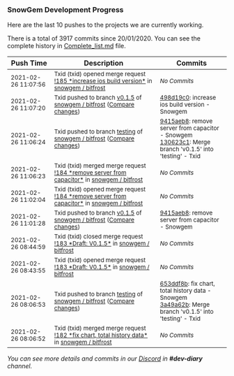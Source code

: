 
### SnowGem Development Progress

Here are the last 10 pushes to the projects we are currently working.

There is a total of 3917 commits since 20/01/2020. You can see the complete history in
 [Complete_list.md](Complete_list.md) file.

| Push Time | Description | Commits |
| --- | --- | --- |
| <sub>2021-02-26 11:07:56</sub> | <sub>Txid (txid) opened merge request [\!185 \*increase ios build version\*](https://gitlab.com/snowgem/bitfrost/-/merge_requests/185) in [snowgem / bitfrost](https://gitlab.com/snowgem/bitfrost)</sub> | <sub>_No Commits_</sub> |
| <sub>2021-02-26 11:07:20</sub> | <sub>Txid pushed to branch [v0\.1\.5](https://gitlab.com/snowgem/bitfrost/commits/v0.1.5) of [snowgem / bitfrost](https://gitlab.com/snowgem/bitfrost) ([Compare changes](https://gitlab.com/snowgem/bitfrost/compare/9415aeb821dd24f678240a059ffe1b5e97c4d69f...498d19c0a70e4e0037cf27894cd4427be107e231))</sub> | <sub>[498d19c0](https://gitlab.com/snowgem/bitfrost/-/commit/498d19c0a70e4e0037cf27894cd4427be107e231): increase ios build version - Snowgem</sub> |
| <sub>2021-02-26 11:06:24</sub> | <sub>Txid pushed to branch [testing](https://gitlab.com/snowgem/bitfrost/commits/testing) of [snowgem / bitfrost](https://gitlab.com/snowgem/bitfrost) ([Compare changes](https://gitlab.com/snowgem/bitfrost/compare/3a49a62b7fe7aba88c59c60ecaa57a045d01184a...130623c136df9c5bef102f3c412909ddf4aa7097))</sub> | <sub>[9415aeb8](https://gitlab.com/snowgem/bitfrost/-/commit/9415aeb821dd24f678240a059ffe1b5e97c4d69f): remove server from capacitor - Snowgem<br>[130623c1](https://gitlab.com/snowgem/bitfrost/-/commit/130623c136df9c5bef102f3c412909ddf4aa7097): Merge branch 'v0.1.5' into 'testing' - Txid</sub> |
| <sub>2021-02-26 11:06:23</sub> | <sub>Txid (txid) merged merge request [\!184 \*remove server from capacitor\*](https://gitlab.com/snowgem/bitfrost/-/merge_requests/184) in [snowgem / bitfrost](https://gitlab.com/snowgem/bitfrost)</sub> | <sub>_No Commits_</sub> |
| <sub>2021-02-26 11:02:04</sub> | <sub>Txid (txid) opened merge request [\!184 \*remove server from capacitor\*](https://gitlab.com/snowgem/bitfrost/-/merge_requests/184) in [snowgem / bitfrost](https://gitlab.com/snowgem/bitfrost)</sub> | <sub>_No Commits_</sub> |
| <sub>2021-02-26 11:01:28</sub> | <sub>Txid pushed to branch [v0\.1\.5](https://gitlab.com/snowgem/bitfrost/commits/v0.1.5) of [snowgem / bitfrost](https://gitlab.com/snowgem/bitfrost) ([Compare changes](https://gitlab.com/snowgem/bitfrost/compare/653ddf8b713a7114052db9a49b3649449a1feecb...9415aeb821dd24f678240a059ffe1b5e97c4d69f))</sub> | <sub>[9415aeb8](https://gitlab.com/snowgem/bitfrost/-/commit/9415aeb821dd24f678240a059ffe1b5e97c4d69f): remove server from capacitor - Snowgem</sub> |
| <sub>2021-02-26 08:44:59</sub> | <sub>Txid (txid) closed merge request [\!183 \*Draft: V0\.1\.5\*](https://gitlab.com/snowgem/bitfrost/-/merge_requests/183) in [snowgem / bitfrost](https://gitlab.com/snowgem/bitfrost)</sub> | <sub>_No Commits_</sub> |
| <sub>2021-02-26 08:43:55</sub> | <sub>Txid (txid) opened merge request [\!183 \*Draft: V0\.1\.5\*](https://gitlab.com/snowgem/bitfrost/-/merge_requests/183) in [snowgem / bitfrost](https://gitlab.com/snowgem/bitfrost)</sub> | <sub>_No Commits_</sub> |
| <sub>2021-02-26 08:06:53</sub> | <sub>Txid pushed to branch [testing](https://gitlab.com/snowgem/bitfrost/commits/testing) of [snowgem / bitfrost](https://gitlab.com/snowgem/bitfrost) ([Compare changes](https://gitlab.com/snowgem/bitfrost/compare/0fe449cbf46e146b133078da3e5dbce556d7e9b6...3a49a62b7fe7aba88c59c60ecaa57a045d01184a))</sub> | <sub>[653ddf8b](https://gitlab.com/snowgem/bitfrost/-/commit/653ddf8b713a7114052db9a49b3649449a1feecb): fix chart, total history data - Snowgem<br>[3a49a62b](https://gitlab.com/snowgem/bitfrost/-/commit/3a49a62b7fe7aba88c59c60ecaa57a045d01184a): Merge branch 'v0.1.5' into 'testing' - Txid</sub> |
| <sub>2021-02-26 08:06:52</sub> | <sub>Txid (txid) merged merge request [\!182 \*fix chart, total history data\*](https://gitlab.com/snowgem/bitfrost/-/merge_requests/182) in [snowgem / bitfrost](https://gitlab.com/snowgem/bitfrost)</sub> | <sub>_No Commits_</sub> |

_You can see more details and commits in our [Discord](https://discord.gg/zumGnbg) in **#dev-diary** channel._
